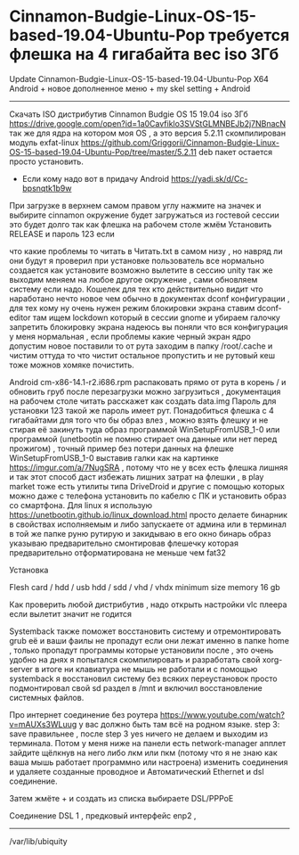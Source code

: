 # Cinnamon-Budgie-Linux-OS-15-based-19.04-Ubuntu-Pop требуется флешка на 4 гигабайта вес iso 3Гб 

Update Cinnamon-Budgie-Linux-OS-15-based-19.04-Ubuntu-Pop X64 Android + новое дополненное меню + my skel setting + Android

______________________________________________________________________________________________________________________

Скачать ISO дистрибутив Cinnamon Budgie OS 15 19.04 iso 3Гб https://drive.google.com/open?id=1a0Cavfiklo3SVStGLMNBEJb2j7NBnacN так же для ядра на котором моя OS , а это версия 5.2.11 скомпилирован модуль exfat-linux  https://github.com/Griggorii/Cinnamon-Budgie-Linux-OS-15-based-19.04-Ubuntu-Pop/tree/master/5.2.11 deb пакет остается просто установить.

+ Если кому надо вот в придачу Android https://yadi.sk/d/Cc-bpsnqtk1b9w

При загрузке в верхнем самом правом углу нажмите на значек и выбирите cinnamon окружение будет загружаться из гостевой сессии это будет долго так как флешка на рабочем столе жмём Установить RELEASE и пароль 123 если 

что какие проблемы то читать в Читать.txt в самом низу , но навряд ли они будут я проверил при установке пользователь все нормально создается как установите возможно вылетите в сессию unity так же выходим меняем на любое другое окружение , сами обновляем систему если надо. Кошелек для тех кто действительно видит что наработано нечто новое чем обычно в документах dconf 
конфигурации , для тех кому ну очень нужен режим блокировки экрана ставим dconf-editor там ищем lockdown который в сессии gnome и убираем галочку запретить блокировку экрана надеюсь вы поняли что вся конфигурация у меня нормальная , если проблемы 
какие черный экран ядро допустим новое поставили то от рута заходим в папку /root/.cache и чистим оттуда то что чистит остальное пропустить и не рутовый кеш тоже можнов хомяке почистить.


Android cm-x86-14.1-r2.i686.rpm распаковать прямо от рута в корень / и обновить груб после перезагрузки можно загрузиться , документация на рабочем столе читать расскажет как создать data.img
Пароль для установки 123 такой же пароль имеет рут. 
Понадобиться флешка с 4 гигабайтами для того что бы образ влез , 
можно взять флешку и не стирая её закинуть туда образ программой WinSetupFromUSB_1-0 
или программой (unetbootin не помню стирает она данные или нет перед прожигом) , 
точный пример без потери данных на флешке WinSetupFromUSB_1-0 выставив галки 
как на картинке https://imgur.com/a/7NugSRA , потому что не у всех есть флешка лишняя и так этот способ даст избежать лишних затрат на флешки , 
в play market тоже есть утилиты типа DriveDroid и другие с помощью которых можно 
даже с телефона установить по кабелю с ПК и установить образ со смартфона.
Для linux я использую https://unetbootin.github.io/linux_download.html просто делаете бинарник в свойствах
исполняемым и либо запускаете от админа или в терминал в той же папке руню рутирую и закидываю в его окно бинарь 
образ указываю предварительно смонтировав флешечку которая предварительно отформатирована не меньше чем fat32

Установка 

Flesh card / hdd / usb hdd / sdd / vhd / vhdx minimum size memory 16 gb

Как проверить любой дистрибутив , надо открыть настройки vlc плеера если вылетит значит не годится

Systemback также поможет восстановить систему и отремонтировать grub её и ваши фаилы не пропадут 
если они лежат именно в папке home , только пропадут программы которые установили после , это очень 
удобно на днях я попытался скомпилировать и разработать свой xorg-server в итоге ни клавиатура не 
мышь не работали и с помощью systemback я восстановил систему без всяких переустановок просто подмонтировал 
свой sd раздел в /mnt и включил восстановление системных файлов.

Про интернет соединение без роутера https://www.youtube.com/watch?v=mAUXs3WLuug у вас должно быть там всё на родном языке.
step 3: save правильнее , после step 3 yes ничего не делаем и выходим из терминала.
Потом у меня ниже на панели есть network-manager апплет зайдите щёлкнув на него либо лкм или пкм (потому что я не знаю как ваша мышь работает программно или настроена) изменить соединения и удаляете созданные проводное и Автоматический Ethernet и dsl соединение.

Затем жмёте + и создать из списка выбираете DSL/PPPoE

Соединение DSL 1 , 
предковый интерфейс enp2 , 

___________________________________________________________________________________________________________

/var/lib/ubiquity
